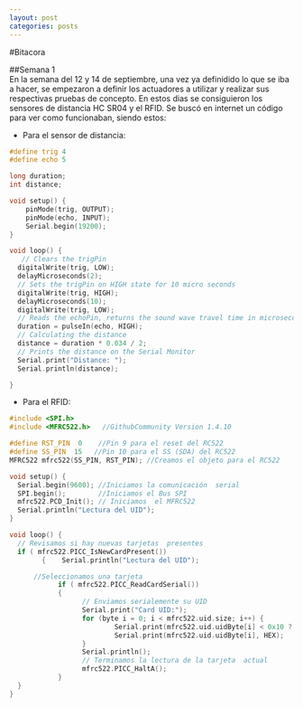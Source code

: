 ```yaml
---
layout: post
categories: posts
---
```

#Bitacora

##Semana 1  
En la semana del 12 y 14 de septiembre, una vez ya definidido lo que se iba a hacer, se empezaron a definir los actuadores a utilizar y realizar sus respectivas pruebas de concepto.
En estos dias se consiguieron los sensores de distancia HC SR04 y el RFID. Se buscó en internet un código para ver como funcionaban, siendo estos:
- Para el sensor de distancia:
```c++
#define trig 4
#define echo 5

long duration;
int distance;

void setup() {
    pinMode(trig, OUTPUT);  
    pinMode(echo, INPUT);
    Serial.begin(19200);
}

void loop() {
   // Clears the trigPin
  digitalWrite(trig, LOW);
  delayMicroseconds(2);
  // Sets the trigPin on HIGH state for 10 micro seconds
  digitalWrite(trig, HIGH);
  delayMicroseconds(10);
  digitalWrite(trig, LOW);
  // Reads the echoPin, returns the sound wave travel time in microseconds
  duration = pulseIn(echo, HIGH);
  // Calculating the distance
  distance = duration * 0.034 / 2;
  // Prints the distance on the Serial Monitor
  Serial.print("Distance: ");
  Serial.println(distance); 

}
```
- Para el RFID:
```c++
#include <SPI.h>
#include <MFRC522.h>   //GithubCommunity Version 1.4.10

#define RST_PIN  0    //Pin 9 para el reset del RC522
#define SS_PIN  15   //Pin 10 para el SS (SDA) del RC522
MFRC522 mfrc522(SS_PIN, RST_PIN); //Creamos el objeto para el RC522

void setup() {
  Serial.begin(9600); //Iniciamos la comunicación  serial
  SPI.begin();        //Iniciamos el Bus SPI
  mfrc522.PCD_Init(); // Iniciamos  el MFRC522
  Serial.println("Lectura del UID");
}

void loop() {
  // Revisamos si hay nuevas tarjetas  presentes
  if ( mfrc522.PICC_IsNewCardPresent()) 
        {    Serial.println("Lectura del UID");

      //Seleccionamos una tarjeta
            if ( mfrc522.PICC_ReadCardSerial()) 
            {
                  // Enviamos serialemente su UID
                  Serial.print("Card UID:");
                  for (byte i = 0; i < mfrc522.uid.size; i++) {
                          Serial.print(mfrc522.uid.uidByte[i] < 0x10 ? " 0" : " ");
                          Serial.print(mfrc522.uid.uidByte[i], HEX);   
                  } 
                  Serial.println();
                  // Terminamos la lectura de la tarjeta  actual
                  mfrc522.PICC_HaltA();         
            }      
  } 
}
```
